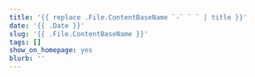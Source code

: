 ```yaml
---
title: '{{ replace .File.ContentBaseName `-` ` ` | title }}'
date: '{{ .Date }}'
slug: '{{ .File.ContentBaseName }}'
tags: []
show_on_homepage: yes
blurb: ''
---
```

